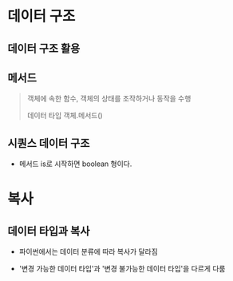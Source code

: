 # 데이터 구조

## 데이터 구조 활용


## 메서드
> 객체에 속한 함수, 객체의 상태를 조작하거나 동작을 수행
>
> 데이터 타입 객체.메서드()
>

## 시퀀스 데이터 구조

- 메서드 is로 시작하면 boolean 형이다.

# 복사

## 데이터 타입과 복사

- 파이썬에서는 데이터 분류에 따라 복사가 달라짐

- '변경 가능한 데이터 타입'과 '변경 불가능한 데이터 타입'을 다르게 다룸


